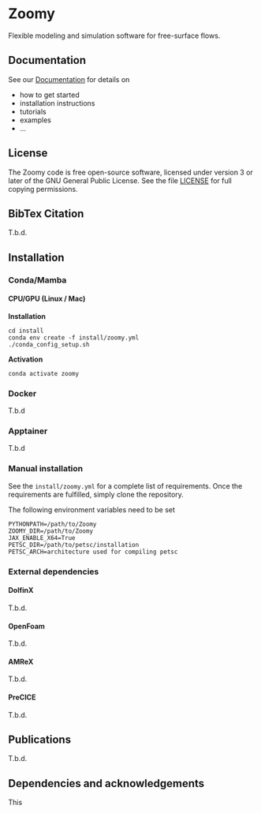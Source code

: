 # Zoomy

Flexible modeling and simulation software for free-surface flows.

## Documentation

See our [Documentation](https://mbd-rwth.github.io/Zoomy/) for details on 

* how to get started
* installation instructions
* tutorials
* examples
* ...

## License
The Zoomy code is free open-source software,
licensed under version 3 or later of the GNU General Public License.
See the file [LICENSE](LICENSE) for full copying permissions.

## BibTex Citation

T.b.d.


## Installation

### Conda/Mamba

#### CPU/GPU (Linux / Mac)

**Installation**

```
cd install
conda env create -f install/zoomy.yml
./conda_config_setup.sh
```

**Activation**

```
conda activate zoomy
```

### Docker

T.b.d

### Apptainer

T.b.d

### Manual installation

See the `install/zoomy.yml` for a complete list of requirements. Once the requirements are fulfilled, simply clone the repository.

The following environment variables need to be set 

```{bash}
PYTHONPATH=/path/to/Zoomy
ZOOMY_DIR=/path/to/Zoomy
JAX_ENABLE_X64=True
PETSC_DIR=/path/to/petsc/installation
PETSC_ARCH=architecture used for compiling petsc
```

### External dependencies

#### DolfinX

T.b.d.

#### OpenFoam

T.b.d.

#### AMReX

T.b.d.

#### PreCICE

T.b.d.



## Publications

T.b.d.


## Dependencies and acknowledgements

This 


